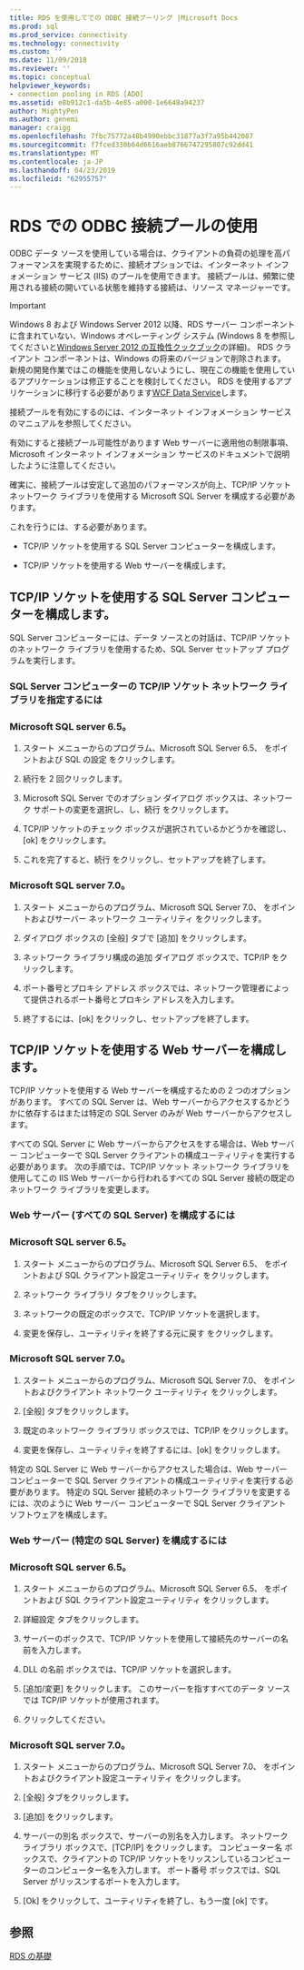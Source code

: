 ```yaml
---
title: RDS を使用してでの ODBC 接続プーリング |Microsoft Docs
ms.prod: sql
ms.prod_service: connectivity
ms.technology: connectivity
ms.custom: ''
ms.date: 11/09/2018
ms.reviewer: ''
ms.topic: conceptual
helpviewer_keywords:
- connection pooling in RDS [ADO]
ms.assetid: e8b912c1-da5b-4e85-a000-1e6648a94237
author: MightyPen
ms.author: genemi
manager: craigg
ms.openlocfilehash: 7fbc75772a48b4990ebbc31877a3f7a95b442087
ms.sourcegitcommit: f7fced330b64d6616aeb8766747295807c92dd41
ms.translationtype: MT
ms.contentlocale: ja-JP
ms.lasthandoff: 04/23/2019
ms.locfileid: "62955757"
---
```

# <a name="using-rds-with-odbc-connection-pooling"></a>RDS での ODBC 接続プールの使用
ODBC データ ソースを使用している場合は、クライアントの負荷の処理を高パフォーマンスを実現するために、接続オプションでは、インターネット インフォメーション サービス (IIS) のプールを使用できます。 接続プールは、頻繁に使用される接続の開いている状態を維持する接続は、リソース マネージャーです。  
  
> [!IMPORTANT]
>  Windows 8 および Windows Server 2012 以降、RDS サーバー コンポーネントに含まれていない、Windows オペレーティング システム (Windows 8 を参照してくださいと[Windows Server 2012 の互換性クックブック](https://www.microsoft.com/download/details.aspx?id=27416)の詳細)。 RDS クライアント コンポーネントは、Windows の将来のバージョンで削除されます。 新規の開発作業ではこの機能を使用しないようにし、現在この機能を使用しているアプリケーションは修正することを検討してください。 RDS を使用するアプリケーションに移行する必要があります[WCF Data Service](https://go.microsoft.com/fwlink/?LinkId=199565)します。  
  
 接続プールを有効にするのには、インターネット インフォメーション サービスのマニュアルを参照してください。  
  
 有効にすると接続プール可能性があります Web サーバーに適用他の制限事項、Microsoft インターネット インフォメーション サービスのドキュメントで説明したように注意してください。  
  
 確実に、接続プールは安定して追加のパフォーマンスが向上、TCP/IP ソケット ネットワーク ライブラリを使用する Microsoft SQL Server を構成する必要があります。  
  
 これを行うには、する必要があります。  
  
-   TCP/IP ソケットを使用する SQL Server コンピューターを構成します。  
  
-   TCP/IP ソケットを使用する Web サーバーを構成します。  
  
## <a name="configuring-the-sql-server-computer-to-use-tcpip-sockets"></a>TCP/IP ソケットを使用する SQL Server コンピューターを構成します。  
 SQL Server コンピューターには、データ ソースとの対話は、TCP/IP ソケットのネットワーク ライブラリを使用するため、SQL Server セットアップ プログラムを実行します。  
  
### <a name="to-specify-the-tcpip-socket-network-library-on-the-sql-server-computer"></a>SQL Server コンピューターの TCP/IP ソケット ネットワーク ライブラリを指定するには  
  
### <a name="in-microsoft-sql-server-65"></a>Microsoft SQL server 6.5。  
  
1.  スタート メニューからのプログラム、Microsoft SQL Server 6.5、 をポイントおよび SQL の設定 をクリックします。  
  
2.  続行を 2 回クリックします。  
  
3.  Microsoft SQL Server でのオプション ダイアログ ボックスは、ネットワーク サポートの変更を選択し、し、続行 をクリックします。  
  
4.  TCP/IP ソケットのチェック ボックスが選択されているかどうかを確認し、[ok] をクリックします。  
  
5.  これを完了すると、続行 をクリックし、セットアップを終了します。  
  
### <a name="in-microsoft-sql-server-70"></a>Microsoft SQL server 7.0。  
  
1.  スタート メニューからのプログラム、Microsoft SQL Server 7.0、 をポイントおよびサーバー ネットワーク ユーティリティ をクリックします。  
  
2.  ダイアログ ボックスの [全般] タブで [追加] をクリックします。  
  
3.  ネットワーク ライブラリ構成の追加 ダイアログ ボックスで、TCP/IP をクリックします。  
  
4.  ポート番号とプロキシ アドレス ボックスでは、ネットワーク管理者によって提供されるポート番号とプロキシ アドレスを入力します。  
  
5.  終了するには、[ok] をクリックし、セットアップを終了します。  
  
## <a name="configuring-the-web-server-to-use-tcpip-sockets"></a>TCP/IP ソケットを使用する Web サーバーを構成します。  
 TCP/IP ソケットを使用する Web サーバーを構成するための 2 つのオプションがあります。 すべての SQL Server は、Web サーバーからアクセスするかどうかに依存するはまたは特定の SQL Server のみが Web サーバーからアクセスします。  
  
 すべての SQL Server に Web サーバーからアクセスをする場合は、Web サーバー コンピューターで SQL Server クライアントの構成ユーティリティを実行する必要があります。 次の手順では、TCP/IP ソケット ネットワーク ライブラリを使用してこの IIS Web サーバーから行われるすべての SQL Server 接続の既定のネットワーク ライブラリを変更します。  
  
### <a name="to-configure-the-web-server-all-sql-servers"></a>Web サーバー (すべての SQL Server) を構成するには  
  
### <a name="for-microsoft-sql-server-65"></a>Microsoft SQL server 6.5。  
  
1.  スタート メニューからのプログラム、Microsoft SQL Server 6.5、 をポイントおよび SQL クライアント設定ユーティリティ をクリックします。  
  
2.  ネットワーク ライブラリ タブをクリックします。  
  
3.  ネットワークの既定のボックスで、TCP/IP ソケットを選択します。  
  
4.  変更を保存し、ユーティリティを終了する元に戻す をクリックします。  
  
### <a name="for-microsoft-sql-server-70"></a>Microsoft SQL server 7.0。  
  
1.  スタート メニューからのプログラム、Microsoft SQL Server 7.0、 をポイントおよびクライアント ネットワーク ユーティリティ をクリックします。  
  
2.  [全般] タブをクリックします。  
  
3.  既定のネットワーク ライブラリ ボックスでは、TCP/IP をクリックします。  
  
4.  変更を保存し、ユーティリティを終了するには、[ok] をクリックします。  
  
 特定の SQL Server に Web サーバーからアクセスした場合は、Web サーバー コンピューターで SQL Server クライアントの構成ユーティリティを実行する必要があります。 特定の SQL Server 接続のネットワーク ライブラリを変更するには、次のように Web サーバー コンピューターで SQL Server クライアント ソフトウェアを構成します。  
  
### <a name="to-configure-the-web-server-a-specific-sql-server"></a>Web サーバー (特定の SQL Server) を構成するには  
  
### <a name="for-microsoft-sql-server-65"></a>Microsoft SQL server 6.5。  
  
1.  スタート メニューからのプログラム、Microsoft SQL Server 6.5、 をポイントおよび SQL クライアント設定ユーティリティ をクリックします。  
  
2.  詳細設定 タブをクリックします。  
  
3.  サーバーのボックスで、TCP/IP ソケットを使用して接続先のサーバーの名前を入力します。  
  
4.  DLL の名前 ボックスでは、TCP/IP ソケットを選択します。  
  
5.  [追加/変更] をクリックします。 このサーバーを指すすべてのデータ ソースでは TCP/IP ソケットが使用されます。  
  
6.  クリックしてください。  
  
### <a name="for-microsoft-sql-server-70"></a>Microsoft SQL server 7.0。  
  
1.  スタート メニューからのプログラム、Microsoft SQL Server 7.0、 をポイントおよびクライアント設定ユーティリティ をクリックします。  
  
2.  [全般] タブをクリックします。  
  
3.  [追加] をクリックします。  
  
4.  サーバーの別名 ボックスで、サーバーの別名を入力します。 ネットワーク ライブラリ ボックスで、[TCP/IP] をクリックします。 コンピューター名 ボックスで、クライアントの TCP/IP ソケットをリッスンしているコンピューターのコンピューター名を入力します。 ポート番号 ボックスでは、SQL Server がリッスンするポートを入力します。  
  
5.  [Ok] をクリックして、ユーティリティを終了し、もう一度 [ok] です。  
  
## <a name="see-also"></a>参照  
 [RDS の基礎](../../../ado/guide/remote-data-service/rds-fundamentals.md)






















